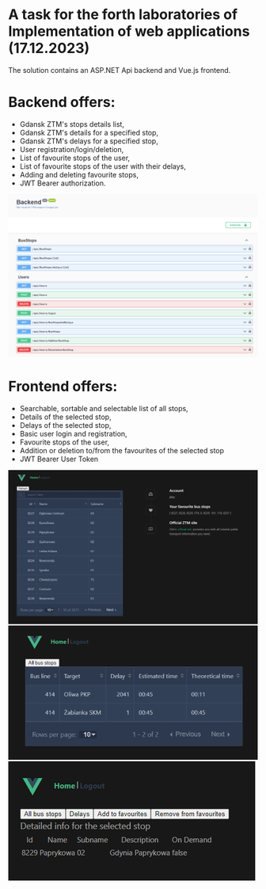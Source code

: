 # A task for the forth laboratories of Implementation of web applications (17.12.2023)

The solution contains an ASP.NET Api backend and Vue.js frontend.

# Backend offers:
- Gdansk ZTM's stops details list,
- Gdansk ZTM's details for a specified stop,
- Gdansk ZTM's delays for a specified stop,
- User registration/login/deletion,
- List of favourite stops of the user,
- List of favourite stops of the user with their delays,
- Adding and deleting favourite stops,
- JWT Bearer authorization.

![BackendPreviewInSwagger](./Backend.png)

# Frontend offers:
- Searchable, sortable and selectable list of all stops,
- Details of the selected stop,
- Delays of the selected stop,
- Basic user login and registration,
- Favourite stops of the user,
- Addition or deletion to/from the favourites of the selected stop
- JWT Bearer User Token

![FrontendPreview](./Frontend.png)
![FrontendPreview](./Frontend2.png)
![FrontendPreview](./Frontend3.png)